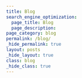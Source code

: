 ```yaml
---
title: Blog
search_engine_optimization:
  page_title: Blog
  page_description:
page_category: blog
permalink: /blog/
_hide_permalink: true
layout: posts
_hide_layout: true
class: blog
_hide_class: true
---
```


